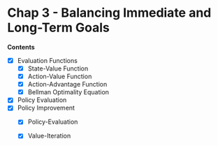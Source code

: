 # Chap 3 - Balancing Immediate and Long-Term Goals

**Contents**

- [X] Evaluation Functions
    - [X] State-Value Function
    - [X] Action-Value Function
    - [X] Action-Advantage Function
    - [X] Bellman Optimality Equation
- [X] Policy Evaluation
- [X] Policy Improvement
    - [X] Policy-Evaluation
    - [X] Value-Iteration


